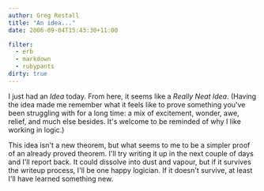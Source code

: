 ```yaml
---
author: Greg Restall
title: "An idea..."
date: 2006-09-04T15:43:30+11:00

filter:
  - erb
  - markdown
  - rubypants
dirty: true
---
```


I just had an *Idea* today. From here, it seems like a *Really* *Neat* *Idea*.  (Having the idea made me remember what it feels like to prove something you've been struggling with for a long time: a mix of excitement, wonder, awe, relief, and much else besides. It's welcome to be reminded of why I like working in logic.) 

This idea isn't a new theorem, but what seems to me to be a simpler proof of an already proved theorem.  I'll try writing it up in the next couple of days and I'll report back.  It could dissolve into dust and vapour, but if it survives the writeup process, I'll be one happy logician.  If it doesn't survive, at least I'll have learned something new.